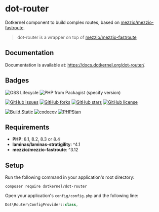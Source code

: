 # dot-router

Dotkernel component to build complex routes, based on [mezzio/mezzio-fastroute](https://github.com/mezzio/mezzio-fastroute).

> dot-router is a wrapper on top of [mezzio/mezzio-fastroute](https://github.com/mezzio/mezzio-fastroute)

## Documentation

Documentation is available at: https://docs.dotkernel.org/dot-router/.

## Badges

![OSS Lifecycle](https://img.shields.io/osslifecycle/dotkernel/dot-router)
![PHP from Packagist (specify version)](https://img.shields.io/packagist/php-v/dotkernel/dot-router/1.0.0)

[![GitHub issues](https://img.shields.io/github/issues/dotkernel/dot-router)](https://github.com/dotkernel/dot-router/issues)
[![GitHub forks](https://img.shields.io/github/forks/dotkernel/dot-router)](https://github.com/dotkernel/dot-router/network)
[![GitHub stars](https://img.shields.io/github/stars/dotkernel/dot-router)](https://github.com/dotkernel/dot-router/stargazers)
[![GitHub license](https://img.shields.io/github/license/dotkernel/dot-router)](https://github.com/dotkernel/dot-router/blob/1.0/LICENSE)

[![Build Static](https://github.com/dotkernel/dot-router/actions/workflows/continuous-integration.yml/badge.svg?branch=1.0)](https://github.com/dotkernel/dot-router/actions/workflows/continuous-integration.yml)
[![codecov](https://codecov.io/gh/dotkernel/dot-router/graph/badge.svg?token=ubNnFctuDR)](https://codecov.io/gh/dotkernel/dot-router)
[![PHPStan](https://github.com/dotkernel/dot-router/actions/workflows/static-analysis.yml/badge.svg?branch=1.0)](https://github.com/dotkernel/dot-router/actions/workflows/static-analysis.yml)

## Requirements

- **PHP**: 8.1, 8.2, 8.3 or 8.4
- **laminas/laminas-stratigility**: ^4.1
- **mezzio/mezzio-fastroute**: ^3.12

## Setup

Run the following command in your application's root directory:

```shell
composer require dotkernel/dot-router
```

Open your application's `config/config.php` and the following line:

```php
Dot\Router\ConfigProvider::class,
```
